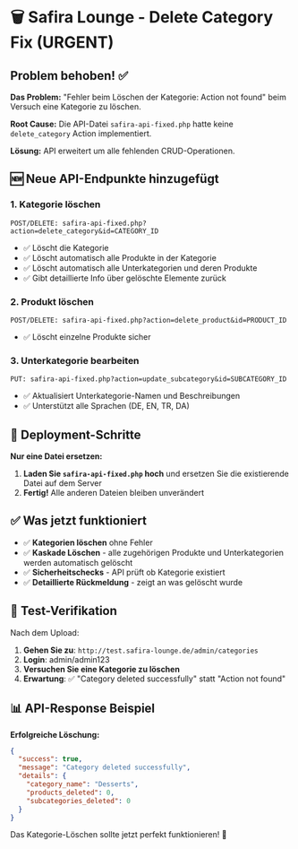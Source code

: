 # 🗑️ Safira Lounge - Delete Category Fix (URGENT)

## Problem behoben! ✅

**Das Problem:** "Fehler beim Löschen der Kategorie: Action not found" beim Versuch eine Kategorie zu löschen.

**Root Cause:** Die API-Datei `safira-api-fixed.php` hatte keine `delete_category` Action implementiert.

**Lösung:** API erweitert um alle fehlenden CRUD-Operationen.

## 🆕 Neue API-Endpunkte hinzugefügt

### 1. Kategorie löschen
```
POST/DELETE: safira-api-fixed.php?action=delete_category&id=CATEGORY_ID
```
- ✅ Löscht die Kategorie
- ✅ Löscht automatisch alle Produkte in der Kategorie
- ✅ Löscht automatisch alle Unterkategorien und deren Produkte
- ✅ Gibt detaillierte Info über gelöschte Elemente zurück

### 2. Produkt löschen
```
POST/DELETE: safira-api-fixed.php?action=delete_product&id=PRODUCT_ID
```
- ✅ Löscht einzelne Produkte sicher

### 3. Unterkategorie bearbeiten
```
PUT: safira-api-fixed.php?action=update_subcategory&id=SUBCATEGORY_ID
```
- ✅ Aktualisiert Unterkategorie-Namen und Beschreibungen
- ✅ Unterstützt alle Sprachen (DE, EN, TR, DA)

## 🚀 Deployment-Schritte

**Nur eine Datei ersetzen:**

1. **Laden Sie `safira-api-fixed.php` hoch** und ersetzen Sie die existierende Datei auf dem Server
2. **Fertig!** Alle anderen Dateien bleiben unverändert

## ✅ Was jetzt funktioniert

- ✅ **Kategorien löschen** ohne Fehler
- ✅ **Kaskade Löschen** - alle zugehörigen Produkte und Unterkategorien werden automatisch gelöscht
- ✅ **Sicherheitschecks** - API prüft ob Kategorie existiert
- ✅ **Detaillierte Rückmeldung** - zeigt an was gelöscht wurde

## 🧪 Test-Verifikation

Nach dem Upload:

1. **Gehen Sie zu**: `http://test.safira-lounge.de/admin/categories`
2. **Login**: admin/admin123
3. **Versuchen Sie eine Kategorie zu löschen**
4. **Erwartung**: ✅ "Category deleted successfully" statt "Action not found"

## 📊 API-Response Beispiel

**Erfolgreiche Löschung:**
```json
{
  "success": true,
  "message": "Category deleted successfully",
  "details": {
    "category_name": "Desserts",
    "products_deleted": 0,
    "subcategories_deleted": 0
  }
}
```

Das Kategorie-Löschen sollte jetzt perfekt funktionieren! 🎉